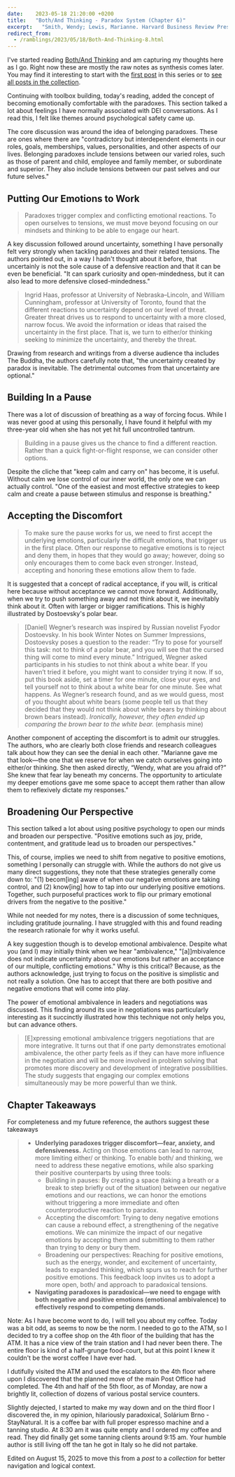 ```yaml
---
date:    2023-05-18 21:20:00 +0200
title:   "Both/And Thinking - Paradox System (Chapter 6)"
excerpt:   "Smith, Wendy; Lewis, Marianne. Harvard Business Review Press"
redirect_from:
  - /ramblings/2023/05/18/Both-And-Thinking-8.html
---
```


I've started reading [Both/And Thinking](https://bothandthinking.net) and am capturing my thoughts here as I go.  Right now these are mostly the raw notes as synthesis comes later.  You may find it interesting to start with the [first post](/colls/both-and-thinking/1/) in this series or to [see all posts in the collection](/colls/both-and-thinking/index.html).

Continuing with toolbox building, today's reading, added the concept of becoming emotionally comfortable with the paradoxes.  This section talked a lot about feelings I have normally associated with DEI conversations.  As I read this, I felt like themes around psychological safety came up.

The core discussion was around the idea of belonging paradoxes.  These are ones where there are "contradictory but interdependent elements in our roles, goals, memberships, values, personalities, and other aspects of our lives. Belonging paradoxes include tensions between our varied roles, such as those of parent and child, employee and family member, or subordinate and superior. They also include tensions between our past selves and our future selves."

## Putting Our Emotions to Work

> Paradoxes trigger complex and conflicting emotional reactions. To open ourselves to tensions, we must move beyond focusing on our mindsets and thinking to be able to engage our heart.

A key discussion followed around uncertainty, something I have personally felt very strongly when tackling paradoxes and their related tensions.  The authors pointed out, in a way I hadn't thought about it before, that uncertainly is not the sole cause of a defensive reaction and that it can be even be beneficial. "It can spark curiosity and open-mindedness, but it can also lead to more defensive closed-mindedness."

> Ingrid Haas, professor at University of Nebraska–Lincoln, and William Cunningham, professor at University of Toronto, found that the different reactions to uncertainty depend on our level of threat. Greater threat drives us to respond to uncertainty with a more closed, narrow focus. We avoid the information or ideas that raised the uncertainty in the first place. That is, we turn to either/or thinking seeking to minimize the uncertainty, and thereby the threat.

Drawing from research and writings from a diverse audience tha includes The Buddha, the authors carefully note that, "the uncertainty created by paradox is inevitable. The detrimental outcomes from that uncertainty are optional."

## Building In a Pause

There was a lot of discussion of breathing as a way of forcing focus.  While I was never good at using this personally, I have found it helpful with my three-year old when she has not yet hit full uncontrolled tantrum.

> Building in a pause gives us the chance to find a different reaction. Rather than a quick fight-or-flight response, we can consider other options.

Despite the cliche that "keep calm and carry on" has become, it is useful.  Without calm we lose control of our inner world, the only one we can actually control.  "One of the easiest and most effective strategies to keep calm and create a pause between stimulus and response is breathing."

## Accepting the Discomfort

> To make sure the pause works for us, we need to first accept the underlying emotions, particularly the difficult emotions, that trigger us in the first place. Often our response to negative emotions is to reject and deny them, in hopes that they would go away; however, doing so only encourages them to come back even stronger. Instead, accepting and honoring these emotions allow them to fade.

It is suggested that a concept of radical acceptance, if you will, is critical here because without acceptance we cannot move forward.  Additionally, when we try to push something away and not think about it, we inevitably think about it.  Often with larger or bigger ramifications.  This is highly illustrated by Dostoevsky's polar bear.

> [Daniel] Wegner’s research was inspired by Russian novelist Fyodor Dostoevsky. In his book Winter Notes on Summer Impressions, Dostoevsky poses a question to the reader: “Try to pose for yourself this task: not to think of a polar bear, and you will see that the cursed thing will come to mind every minute.” Intrigued, Wegner asked participants in his studies to not think about a white bear. If you haven’t tried it before, you might want to consider trying it now. If so, put this book aside, set a timer for one minute, close your eyes, and tell yourself not to think about a white bear for one minute. See what happens.
> As Wegner’s research found, and as we would guess, most of you thought about white bears (some people tell us that they decided that they would not think about white bears by thinking about brown bears instead). *Ironically, however, they often ended up comparing the brown bear to the white bear.* (emphasis mine)

Another component of accepting the discomfort is to admit our struggles.  The authors, who are clearly both close friends and research colleagues talk about how they can see the denial in each other.  "Marianne gave me that look—the one that we reserve for when we catch ourselves going into either/or thinking. She then asked directly, “Wendy, what are you afraid of?” She knew that fear lay beneath my concerns. The opportunity to articulate my deeper emotions gave me some space to accept them rather than allow them to reflexively dictate my responses."

## Broadening Our Perspective

This section talked a lot about using positive psychology to open our minds and broaden our perspective.  "Positive emotions such as joy, pride, contentment, and gratitude lead us to broaden our perspectives."

This, of course, implies we need to shift from negative to positive emotions, something I personally can struggle with.  While the authors do not give us many direct suggestions, they note that these strategies generally come down to: "(1) becom[ing] aware of when our negative emotions are taking control, and (2) know[ing] how to tap into our underlying positive emotions. Together, such purposeful practices work to flip our primary emotional drivers from the negative to the positive."

While not needed for my notes, there is a discussion of some techniques, including gratitude journaling.  I have struggled with this and found reading the research rationale for why it works useful.

A key suggestion though is to develop emotional ambivalence.  Despite what you (and I) may initially think when we hear "ambivalence," "[a]]mbivalence does not indicate uncertainty about our emotions but rather an acceptance of our multiple, conflicting emotions."  Why is this critical? Because, as the authors acknowledge, just trying to focus on the positive is simplistic and not really a solution.  One has to accept that there are both positive and negative emotions that will come into play.

The power of emotional ambivalence in leaders and negotiations was discussed.  This finding around its use in negotiations was particularly interesting as it succinctly illustrated how this technique not only helps you, but can advance others.

> [E]xpressing emotional ambivalence triggers negotiations that are more integrative. It turns out that if one party demonstrates emotional ambivalence, the other party feels as if they can have more influence in the negotiation and will be more involved in problem solving that promotes more discovery and development of integrative possibilities. The study suggests that engaging our complex emotions simultaneously may be more powerful than we think.

## Chapter Takeaways

For completeness and my future reference, the authors suggest these takeaways

> - **Underlying paradoxes trigger discomfort—fear, anxiety, and defensiveness.** Acting on those emotions can lead to narrow, more limiting either/ or thinking. To enable both/ and thinking, we need to address these negative emotions, while also sparking their positive counterparts by using three tools:
>   - Building in pauses: By creating a space (taking a breath or a break to step briefly out of the situation) between our negative emotions and our reactions, we can honor the emotions without triggering a more immediate and often counterproductive reaction to paradox.
>   - Accepting the discomfort: Trying to deny negative emotions can cause a rebound effect, a strengthening of the negative emotions. We can minimize the impact of our negative emotions by accepting them and submitting to them rather than trying to deny or bury them.
>   - Broadening our perspectives: Reaching for positive emotions, such as the energy, wonder, and excitement of uncertainty, leads to expanded thinking, which spurs us to reach for further positive emotions. This feedback loop invites us to adopt a more open, both/ and approach to paradoxical tensions.
> - **Navigating paradoxes is paradoxical—we need to engage with both negative and positive emotions (emotional ambivalence) to effectively respond to competing demands.**

Note: As I have become wont to do, I will tell you about my coffee.  Today was a bit odd, as seems to now be the norm.  I needed to go to the ATM, so I decided to try a coffee shop on the 4th floor of the building that has the ATM.  It has a nice view of the train station and I had never been there.  The entire floor is kind of a half-grunge food-court, but at this point I knew it couldn't be the worst coffee I have ever had.

I dutifully visited the ATM and used the escalators to the 4th floor where upon I discovered that the planned move of the main Post Office had completed.  The 4th and half of the 5th floor, as of Monday, are now a brightly lit, collection of dozens of various postal service counters.

Slightly dejected, I started to make my way down and on the third floor I discovered the, in my opinion, hilariously paradoxical, Solárium Brno - StayNatural.  It is a coffee bar with full proper espresso machine and a tanning studio.  At 8:30 am it was quite empty and I ordered my coffee and read.  They did finally get some tanning clients around 9:15 am.  Your humble author is still living off the tan he got in Italy so he did not partake.

Edited on August 15, 2025 to move this from a *post* to a *collection* for better navigation and logical context.
